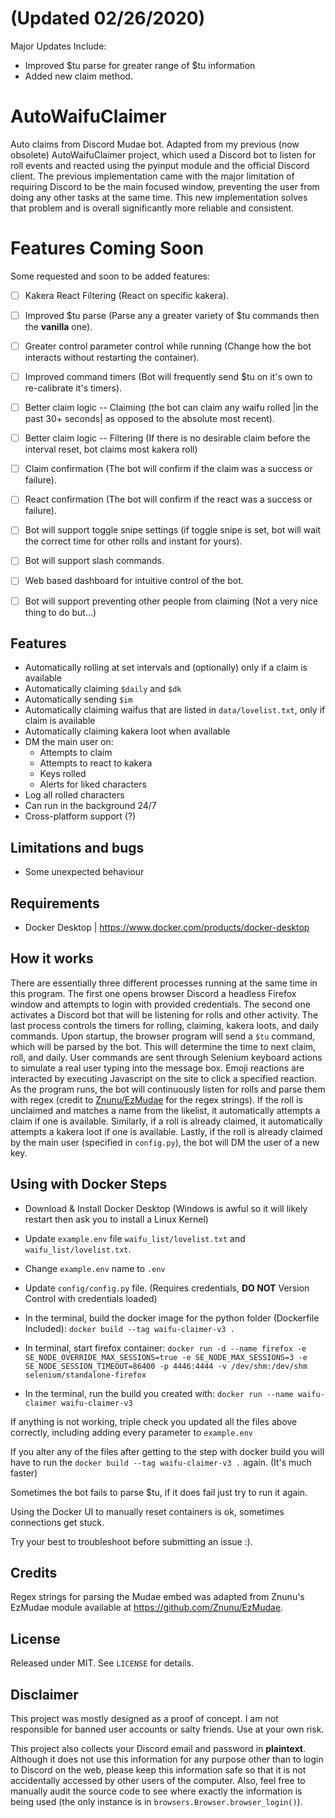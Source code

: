 # (Updated 02/26/2020)
Major Updates Include:
- Improved $tu parse for greater range of $tu information
- Added new claim method.
# AutoWaifuClaimer
Auto claims from Discord Mudae bot. Adapted from my previous (now obsolete) AutoWaifuClaimer project, which used a Discord bot to listen for roll events and reacted using the pyinput module and the official Discord client. The previous implementation came with the major limitation of requiring Discord to be the main focused window, preventing the user from doing any other tasks at the same time. This new implementation solves that problem and is overall significantly more reliable and consistent.

# Features Coming Soon
Some requested and soon to be added features:
- [ ] Kakera React Filtering (React on specific kakera). 
- [ ] Improved $tu parse (Parse any a greater variety of $tu commands then the **vanilla** one).
- [ ] Greater control parameter control while running (Change how the bot interacts without restarting the container).
- [ ] Improved command timers (Bot will frequently send $tu on it's own to re-calibrate it's timers).
- [ ] Better claim logic -- Claiming (the bot can claim any waifu rolled |in the past 30+ seconds| as opposed to the absolute most recent).
- [ ] Better claim logic -- Filtering (If there is no desirable claim before the interval reset, bot claims most kakera roll)
- [ ] Claim confirmation (The bot will confirm if the claim was a success or failure). 
- [ ] React confirmation (The bot will confirm if the react was a success or failure).
- [ ] Bot will support toggle snipe settings (if toggle snipe is set, bot will wait the correct time for other rolls and instant for yours).
- [ ] Bot will support slash commands. 
- [ ] Web based dashboard for intuitive control of the bot.
- [ ] Bot will support preventing other people from claiming (Not a very nice thing to do but...)


## Features
- Automatically rolling at set intervals and (optionally) only if a claim is available
- Automatically claiming `$daily` and `$dk`
- Automatically sending `$im`
- Automatically claiming waifus that are listed in `data/lovelist.txt`, only if claim is available
- Automatically claiming kakera loot when available
- DM the main user on:
  - Attempts to claim
  - Attempts to react to kakera
  - Keys rolled
  - Alerts for liked characters
- Log all rolled characters
- Can run in the background 24/7
- Cross-platform support (?)

## Limitations and bugs
- Some unexpected behaviour

## Requirements
- Docker Desktop | https://www.docker.com/products/docker-desktop


## How it works
There are essentially three different processes running at the same time in this program. The first one opens browser Discord a headless Firefox window and attempts to login with provided credentials. The second one activates a Discord bot that will be listening for rolls and other activity. The last process controls the timers for rolling, claiming, kakera loots, and daily commands. Upon startup, the browser program will send a `$tu` command, which will be parsed by the bot. This will determine the time to next claim, roll, and daily. User commands are sent through Selenium keyboard actions to simulate a real user typing into the message box. Emoji reactions are interacted by executing Javascript on the site to click a specified reaction. As the program runs, the bot will continuously listen for rolls and parse them with regex (credit to [Znunu/EzMudae](https://github.com/Znunu/EzMudae) for the regex strings). If the roll is unclaimed and matches a name from the likelist, it automatically attempts a claim if one is available. Similarly, if a roll is already claimed, it automatically attempts a kakera loot if one is available. Lastly, if the roll is already claimed by the main user (specified in `config.py`), the bot will DM the user of a new key.

## Using with Docker Steps

- Download & Install Docker Desktop (Windows is awful so it will likely restart then ask you to install a Linux Kernel)

- Update `example.env` file `waifu_list/lovelist.txt` and `waifu_list/lovelist.txt`.

- Change `example.env` name to `.env`

- Update `config/config.py` file. (Requires credentials, **DO NOT** Version Control with credentials loaded)

- In the terminal, build the docker image for the python folder (Dockerfile Included): `docker build --tag waifu-claimer-v3 .`

- In terminal, start firefox container: `docker run -d --name firefox -e SE_NODE_OVERRIDE_MAX_SESSIONS=true -e SE_NODE_MAX_SESSIONS=3 -e SE_NODE_SESSION_TIMEOUT=86400 -p 4446:4444 -v /dev/shm:/dev/shm selenium/standalone-firefox`

- In the terminal, run the build you created with: `docker run --name waifu-claimer waifu-claimer-v3`

If anything is not working, triple check you updated all the files above correctly, including adding every parameter to `example.env` 

If you alter any of the files after getting to the step with docker build you will have to run the `docker build --tag waifu-claimer-v3 .` again. (It's much faster)

Sometimes the bot fails to parse $tu, if it does fail just try to run it again.

Using the Docker UI to manually reset containers is ok, sometimes connections get stuck. 

Try your best to troubleshoot before submitting an issue :).

## Credits
Regex strings for parsing the Mudae embed was adapted from Znunu's EzMudae module available at https://github.com/Znunu/EzMudae.

## License
Released under MIT. See `LICENSE` for details.

## Disclaimer
This project was mostly designed as a proof of concept. I am not responsible for banned user accounts or salty friends. Use at your own risk.

This project also collects your Discord email and password in **plaintext**. Although it does not use this information for any purpose other than to login to Discord on the web, please keep this information safe so that it is not accidentally accessed by other users of the computer. Also, feel free to manually audit the source code to see where exactly the information is being used (the only instance is in `browsers.Browser.browser_login()`).
